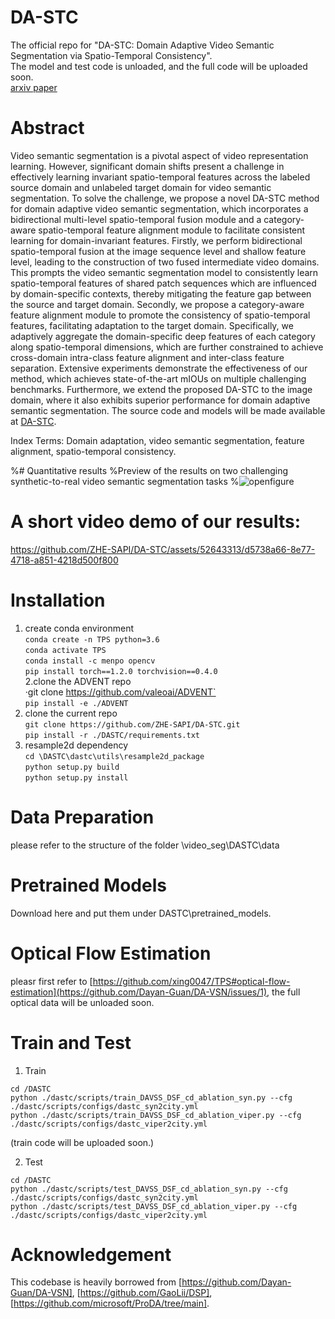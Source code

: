 # DA-STC
The official repo for "DA-STC: Domain Adaptive Video Semantic Segmentation via Spatio-Temporal Consistency".    
The model and test code is unloaded, and the full code will be uploaded soon.  
[arxiv paper](https://arxiv.org/abs/2311.13254)    


# Abstract
Video semantic segmentation is a pivotal aspect of video representation learning. However, significant domain shifts present a challenge in effectively learning invariant spatio-temporal features across the labeled source domain and unlabeled target domain for video semantic segmentation. To solve the challenge, we propose a novel DA-STC method for domain adaptive video semantic segmentation, which incorporates a bidirectional multi-level spatio-temporal fusion module and a category-aware spatio-temporal feature alignment module to facilitate consistent learning for domain-invariant features. Firstly, we perform bidirectional spatio-temporal fusion at the image sequence level and shallow feature level, leading to the construction of two fused intermediate video domains. This prompts the video semantic segmentation model to consistently learn spatio-temporal features of shared patch sequences which are influenced by domain-specific contexts, thereby mitigating the feature gap between the source and target domain. Secondly, we propose a category-aware feature alignment module to promote the consistency of spatio-temporal features, facilitating adaptation to the target domain. Specifically, we adaptively aggregate the domain-specific deep features of each category along spatio-temporal dimensions, which are further constrained to achieve cross-domain intra-class feature alignment and inter-class feature separation. Extensive experiments demonstrate the effectiveness of our method, which achieves state-of-the-art mIOUs on multiple challenging benchmarks. Furthermore, we extend the proposed DA-STC to the image domain, where it also exhibits superior performance for domain adaptive semantic segmentation. The source code and models will be made available at [DA-STC](https://github.com/ZHE-SAPI/DA-STC).

Index Terms: Domain adaptation, video semantic segmentation, feature alignment, spatio-temporal consistency.


%# Quantitative results
%Preview of the results on two challenging synthetic-to-real video semantic segmentation tasks
%![openfigure](https://github.com/ZHE-SAPI/DA-STC/assets/52643313/7232a185-3ecf-4bdc-a5df-5a149fbaedc1)   

# A short video demo of our results:
https://github.com/ZHE-SAPI/DA-STC/assets/52643313/d5738a66-8e77-4718-a851-4218d500f800


# Installation
1. create conda environment  
    `conda create -n TPS python=3.6`  
    `conda activate TPS`  
    `conda install -c menpo opencv`  
    `pip install torch==1.2.0 torchvision==0.4.0`  
2.clone the ADVENT repo  
    ·git clone https://github.com/valeoai/ADVENT`  
    `pip install -e ./ADVENT`  
3. clone the current repo   
    `git clone https://github.com/ZHE-SAPI/DA-STC.git`  
    `pip install -r ./DASTC/requirements.txt`  
4. resample2d dependency  
    `cd \DASTC\dastc\utils\resample2d_package`  
    `python setup.py build`  
    `python setup.py install`   

# Data Preparation  
please refer to the structure of the folder \video_seg\DASTC\data  

# Pretrained Models  
Download here and put them under  DASTC\pretrained_models.  

# Optical Flow Estimation  
pleasr first refer to [https://github.com/xing0047/TPS#optical-flow-estimation](https://github.com/Dayan-Guan/DA-VSN/issues/1), the full optical data will be unloaded soon.  

# Train and Test  
1. Train  
    
`cd /DASTC`  
`python ./dastc/scripts/train_DAVSS_DSF_cd_ablation_syn.py --cfg ./dastc/scripts/configs/dastc_syn2city.yml`   
`python ./dastc/scripts/train_DAVSS_DSF_cd_ablation_viper.py --cfg ./dastc/scripts/configs/dastc_viper2city.yml`    

(train code will be uploaded soon.)  

2. Test  

`cd /DASTC`  
`python ./dastc/scripts/test_DAVSS_DSF_cd_ablation_syn.py --cfg ./dastc/scripts/configs/dastc_syn2city.yml`  
`python ./dastc/scripts/test_DAVSS_DSF_cd_ablation_viper.py --cfg ./dastc/scripts/configs/dastc_viper2city.yml`  
 
# Acknowledgement  
This codebase is heavily borrowed from [https://github.com/Dayan-Guan/DA-VSN], [https://github.com/GaoLii/DSP], [https://github.com/microsoft/ProDA/tree/main].  
